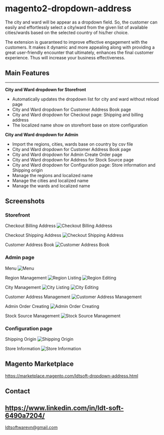 # magento2-dropdown-address
The city and ward will be appear as a dropdown field. So, the customer can easily and effortlessly select a city/ward from the given list of available cities/wards based on the selected country of his/her choice. 

The extension is guaranteed to improve effective engagement with the customers. It makes it dynamic and more appealing along with providing a great user-friendly encounter that ultimately, enhances the final customer experience. Thus will increase your business effectiveness.

## Main Features
---------------
**City and Ward dropdown for Storefront**
* Automatically updates the dropdown list for city and ward without reload page
* City and Ward dropdown for Customer Address Book page
* City and Ward dropdown for Checkout page: Shipping and billing address
* The localized name show on storefront base on store configuration

**City and Ward dropdown for Admin**
* Import the regions, cities, wards base on country by csv file
* City and Ward dropdown for Customer Address Book page
* City and Ward dropdown for Admin Create Order page
* City and Ward dropdown for Address for Stock Source page
* City and Ward dropdown for Configuration page: Store information and Shipping origin
* Manage the regions and localized name
* Manage the cities and localized name
* Manage the wards and localized name

## Screenshots
### Storefront
Checkout Billing Address
![Checkout Billing Address](screenshots/checkout-billing-address.png)

Checkout Shipping Address
![Checkout Shipping Address](screenshots/checkout-shipping-address.png)

Customer Address Book
![Customer Address Book](screenshots/customer-address-book.png)

### Admin page
Menu
![Menu](screenshots/menu.png)

Region Management
![Region Listing](screenshots/region-list.png)
![Region Editing](screenshots/region-detail.png)

City Management
![City Listing](screenshots/city-list.png)
![City Editing](screenshots/city-detail.png)

Customer Address Management
![Customer Address Management](screenshots/admin-customer-address.png)

Admin Order Creating
![Admin Order Creating](screenshots/admin-create-order.png)

Stock Source Management
![Stock Source Management](screenshots/inventory-source-address.png)

### Configuration page
Shipping Origin
![Shipping Origin](screenshots/shipping-origin-configuration.png)

Store Information
![Store Information](screenshots/store-information-configuration.png)

## Magento Marketplace
https://marketplace.magento.com/ldtsoft-dropdown-address.html

## Contact
https://www.linkedin.com/in/ldt-soft-6490a7204/
---------------
ldtsoftwarevn@gmail.com
